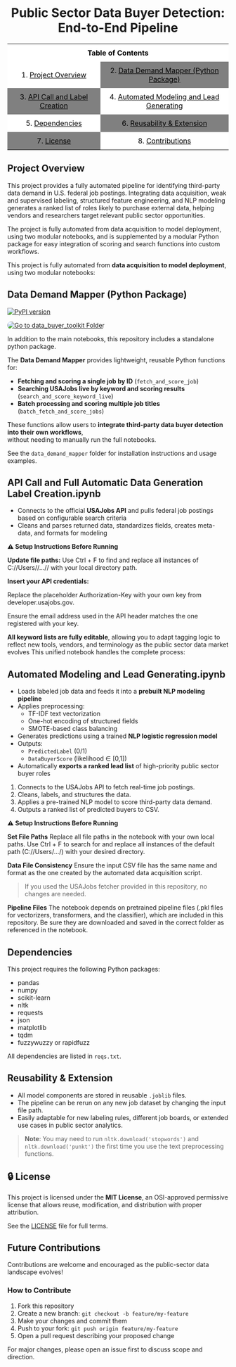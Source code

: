 <h1 align="center">Public Sector Data Buyer Detection: End-to-End Pipeline</h1>

<table align="center">
  <tr>
    <td colspan="2" align="center" style="background-color: white; color: black; padding: 10px;">
      <strong>Table of Contents</strong>
    </td>
  </tr>

  <tr>
    <td align="center" style="background-color: white; color: black; padding: 10px;">
      1. <a href="#project-overview" style="color: black;">Project Overview</a>
    </td>
    <td align="center" style="background-color: gray; color: black; padding: 10px;">
      2. <a href="#data-demand-mapper-python-package" style="color: black;">Data Demand Mapper (Python Package)</a>
    </td>
  </tr>

  <tr>
    <td align="center" style="background-color: gray; color: black; padding: 10px;">
      3. <a href="#api-call-and-full-automatic-data-generation-label-creationipynb" style="color: black;">API Call and Label Creation</a>
    </td>
    <td align="center" style="background-color: white; color: black; padding: 10px;">
      4. <a href="#automated-modeling-and-lead-generatingipynb" style="color: black;">Automated Modeling and Lead Generating</a>
    </td>
  </tr>

  <tr>
    <td align="center" style="background-color: white; color: black; padding: 10px;">
      5. <a href="#dependencies" style="color: black;">Dependencies</a>
    </td>
    <td align="center" style="background-color: gray; color: black; padding: 10px;">
      6. <a href="#reusability--extension" style="color: black;">Reusability & Extension</a>
    </td>
  </tr>

  <tr>
    <td align="center" style="background-color: gray; color: black; padding: 10px;">
      7. <a href="#-license" style="color: black;">License</a>
    </td>
    <td align="center" style="background-color: white; color: black; padding: 10px;">
      8. <a href="#future-contributions" style="color: black;">Contributions</a>
    </td>
  </tr>
</table>


## Project Overview

This project provides a fully automated pipeline for identifying third-party data demand in U.S. federal job postings.
Integrating data acquisition, weak and supervised labeling, structured feature engineering, and NLP modeling generates a ranked list of roles likely to purchase external data, helping vendors and researchers target relevant public sector opportunities.

The project is fully automated from data acquisition to model deployment, using two modular notebooks,
and is supplemented by a modular Python package for easy integration of scoring and search functions into custom workflows.

This project is fully automated from **data acquisition to model deployment**, using two modular notebooks:

## Data Demand Mapper (Python Package)


[![PyPI version](https://img.shields.io/pypi/v/data-lead-mapper?color=success&label=PyPI&logo=pypi&logoColor=white)](https://pypi.org/project/data-lead-mapper/)



<p align="left">
  <a href="https://github.com/RoryQo/Public-Sector-Data-Demand_Research-Framework-For-Market-Analysis-And-Classification/tree/main/data_demand_mapper" target="_blank">
    <img src="https://img.shields.io/badge/See%20data_demand_mapper%20folder-4F8CC9?style=for-the-badge&logo=github&logoColor=white" alt="Go to data_buyer_toolkit Folder" style="border-radius: 8px;">
  </a>
</p>

In addition to the main notebooks, this repository includes a standalone python package.

The **Data Demand Mapper** provides lightweight, reusable Python functions for:

- **Fetching and scoring a single job by ID** (`fetch_and_score_job`)
- **Searching USAJobs live by keyword and scoring results** (`search_and_score_keyword_live`)
- **Batch processing and scoring multiple job titles** (`batch_fetch_and_score_jobs`)

These functions allow users to **integrate third-party data buyer detection into their own workflows**,  
without needing to manually run the full notebooks.

See the `data_demand_mapper` folder for installation instructions and usage examples.



## API Call and Full Automatic Data Generation Label Creation.ipynb
- Connects to the official **USAJobs API** and pulls federal job postings based on configurable search criteria
- Cleans and parses returned data, standardizes fields, creates meta-data, and formats for modeling

**⚠️ Setup Instructions Before Running**

**Update file paths:**
Use Ctrl + F to find and replace all instances of
C://Users//...// with your local directory path.

**Insert your API credentials:**

Replace the placeholder Authorization-Key with your own key from developer.usajobs.gov.

Ensure the email address used in the API header matches the one registered with your key.

**All keyword lists are fully editable**, allowing you to adapt tagging logic to reflect new tools, vendors, and terminology as the public sector data market evolves
This unified notebook handles the complete process:

## Automated Modeling and Lead Generating.ipynb
- Loads labeled job data and feeds it into a **prebuilt NLP modeling pipeline**
- Applies preprocessing:
  - TF-IDF text vectorization
  - One-hot encoding of structured fields
  - SMOTE-based class balancing
- Generates predictions using a trained **NLP logistic regression model**
- Outputs:
  - `PredictedLabel` (0/1)
  - `DataBuyerScore` (likelihood ∈ [0,1])
- Automatically **exports a ranked lead list** of high-priority public sector buyer roles
1. Connects to the USAJobs API to fetch real-time job postings.
2. Cleans, labels, and structures the data.
3. Applies a pre-trained NLP model to score third-party data demand.
4. Outputs a ranked list of predicted buyers to CSV.

**⚠️ Setup Instructions Before Running**

**Set File Paths**
Replace all file paths in the notebook with your own local paths.
Use Ctrl + F to search for and replace all instances of the default path (C://Users/.../) with your desired directory.

**Data File Consistency**
Ensure the input CSV file has the same name and format as the one created by the automated data acquisition script.

>If you used the USAJobs fetcher provided in this repository, no changes are needed.

**Pipeline Files**
The notebook depends on pretrained pipeline files (.pkl files for vectorizers, transformers, and the classifier), which are included in this repository.
Be sure they are downloaded and saved in the correct folder as referenced in the notebook.

##  Dependencies

This project requires the following Python packages:

- pandas  
- numpy  
- scikit-learn  
- nltk  
- requests  
- json  
- matplotlib  
- tqdm  
- fuzzywuzzy or rapidfuzz  

All dependencies are listed in `reqs.txt`.



## Reusability & Extension

- All model components are stored in reusable `.joblib` files.
- The pipeline can be rerun on any new job dataset by changing the input file path.
- Easily adaptable for new labeling rules, different job boards, or extended use cases in public sector analytics.


> **Note**: You may need to run `nltk.download('stopwords')` and `nltk.download('punkt')` the first time you use the text preprocessing functions.


## 🔒 License

This project is licensed under the **MIT License**, an OSI-approved permissive license that allows reuse, modification, and distribution with proper attribution.

See the [LICENSE](../LICENSE) file for full terms.


## Future Contributions

Contributions are welcome and encouraged as the public-sector data landscape evolves!

### How to Contribute
1. Fork this repository
2. Create a new branch: `git checkout -b feature/my-feature`
3. Make your changes and commit them
4. Push to your fork: `git push origin feature/my-feature`
5. Open a pull request describing your proposed change

For major changes, please open an issue first to discuss scope and direction.

